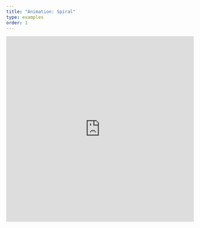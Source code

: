 ```yaml
---
title: "Animation: Spiral"
type: examples
order: 1
---
```


<iframe width="100%" height="500" src="http://localhost:9000/examples/animation-spiral/" allowfullscreen="yes" frameborder="0"></iframe>
